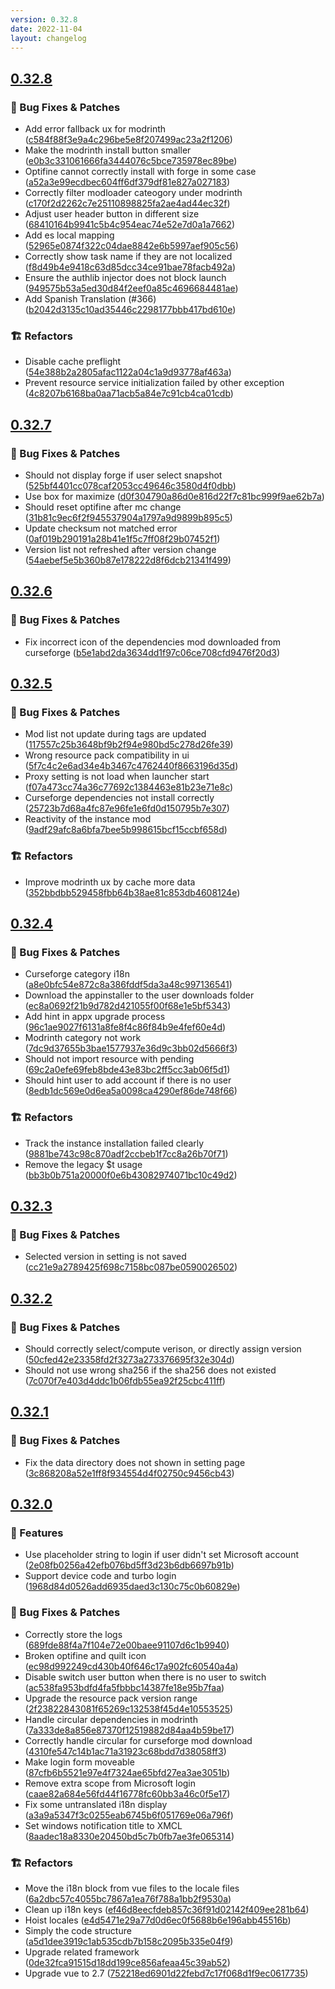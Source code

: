 ```yaml
---
version: 0.32.8
date: 2022-11-04
layout: changelog
---
```

## [0.32.8](#0.32.8)
### 🐛 Bug Fixes & Patches

- Add error fallback ux for modrinth ([c584f88f3e9a4c296be5e8f207499ac23a2f1206](https://github.com/Voxelum/x-minecraft-launcher/commit/c584f88f3e9a4c296be5e8f207499ac23a2f1206))
- Make the modrinth install button smaller ([e0b3c331061666fa3444076c5bce735978ec89be](https://github.com/Voxelum/x-minecraft-launcher/commit/e0b3c331061666fa3444076c5bce735978ec89be))
- Optifine cannot correctly install with forge in some case ([a52a3e99ecdbec604ff6df379df81e827a027183](https://github.com/Voxelum/x-minecraft-launcher/commit/a52a3e99ecdbec604ff6df379df81e827a027183))
- Correctly filter modloader cateogory under modrinth ([c170f2d2262c7e25110898825fa2ae4ad44ec32f](https://github.com/Voxelum/x-minecraft-launcher/commit/c170f2d2262c7e25110898825fa2ae4ad44ec32f))
- Adjust user header button in different size ([68410164b9941c5b4c954eac74e52e7d0a1a7662](https://github.com/Voxelum/x-minecraft-launcher/commit/68410164b9941c5b4c954eac74e52e7d0a1a7662))
- Add es local mapping ([52965e0874f322c04dae8842e6b5997aef905c56](https://github.com/Voxelum/x-minecraft-launcher/commit/52965e0874f322c04dae8842e6b5997aef905c56))
- Correctly show task name if they are not localized ([f8d49b4e9418c63d85dcc34ce91bae78facb492a](https://github.com/Voxelum/x-minecraft-launcher/commit/f8d49b4e9418c63d85dcc34ce91bae78facb492a))
- Ensure the authlib injector does not block launch ([949575b53a5ed30d84f2eef0a85c4696684481ae](https://github.com/Voxelum/x-minecraft-launcher/commit/949575b53a5ed30d84f2eef0a85c4696684481ae))
- Add Spanish Translation (#366) ([b2042d3135c10ad35446c2298177bbb417bd610e](https://github.com/Voxelum/x-minecraft-launcher/commit/b2042d3135c10ad35446c2298177bbb417bd610e))
### 🏗️ Refactors

- Disable cache preflight ([54e388b2a2805afac1122a04c1a9d93778af463a](https://github.com/Voxelum/x-minecraft-launcher/commit/54e388b2a2805afac1122a04c1a9d93778af463a))
- Prevent resource service initialization failed by other exception ([4c8207b6168ba0aa71acb5a84e7c91cb4ca01cdb](https://github.com/Voxelum/x-minecraft-launcher/commit/4c8207b6168ba0aa71acb5a84e7c91cb4ca01cdb))

## [0.32.7](#0.32.7)
### 🐛 Bug Fixes & Patches

- Should not display forge if user select snapshot ([525bf4401cc078caf2053cc49646c3580d4f0dbb](https://github.com/Voxelum/x-minecraft-launcher/commit/525bf4401cc078caf2053cc49646c3580d4f0dbb))
- Use box for maximize ([d0f304790a86d0e816d22f7c81bc999f9ae62b7a](https://github.com/Voxelum/x-minecraft-launcher/commit/d0f304790a86d0e816d22f7c81bc999f9ae62b7a))
- Should reset optifine after mc change ([31b81c9ec6f2f945537904a1797a9d9899b895c5](https://github.com/Voxelum/x-minecraft-launcher/commit/31b81c9ec6f2f945537904a1797a9d9899b895c5))
- Update checksum not matched error ([0af019b290191a28b41e1f5c7ff08f29b07452f1](https://github.com/Voxelum/x-minecraft-launcher/commit/0af019b290191a28b41e1f5c7ff08f29b07452f1))
- Version list not refreshed after version change ([54aebef5e5b360b87e178222d8f6dcb21341f499](https://github.com/Voxelum/x-minecraft-launcher/commit/54aebef5e5b360b87e178222d8f6dcb21341f499))

## [0.32.6](#0.32.6)
### 🐛 Bug Fixes & Patches

- Fix incorrect icon of the dependencies mod downloaded from curseforge ([b5e1abd2da3634dd1f97c06ce708cfd9476f20d3](https://github.com/Voxelum/x-minecraft-launcher/commit/b5e1abd2da3634dd1f97c06ce708cfd9476f20d3))

## [0.32.5](#0.32.5)
### 🐛 Bug Fixes & Patches

- Mod list not update during tags are updated ([117557c25b3648bf9b2f94e980bd5c278d26fe39](https://github.com/Voxelum/x-minecraft-launcher/commit/117557c25b3648bf9b2f94e980bd5c278d26fe39))
- Wrong resource pack compatibility in ui ([5f7c4c2e6ad34e4b3467c4762440f8663196d35d](https://github.com/Voxelum/x-minecraft-launcher/commit/5f7c4c2e6ad34e4b3467c4762440f8663196d35d))
- Proxy setting is not load when launcher start ([f07a473cc74a36c77692c1384463e81b23e71e8c](https://github.com/Voxelum/x-minecraft-launcher/commit/f07a473cc74a36c77692c1384463e81b23e71e8c))
- Curseforge dependencies not install correctly ([25723b7d68a4fc87e96fe1e6fd0d150795b7e307](https://github.com/Voxelum/x-minecraft-launcher/commit/25723b7d68a4fc87e96fe1e6fd0d150795b7e307))
- Reactivity of the instance mod ([9adf29afc8a6bfa7bee5b998615bcf15ccbf658d](https://github.com/Voxelum/x-minecraft-launcher/commit/9adf29afc8a6bfa7bee5b998615bcf15ccbf658d))
### 🏗️ Refactors

- Improve modrinth ux by cache more data ([352bbdbb529458fbb64b38ae81c853db4608124e](https://github.com/Voxelum/x-minecraft-launcher/commit/352bbdbb529458fbb64b38ae81c853db4608124e))

## [0.32.4](#0.32.4)
### 🐛 Bug Fixes & Patches

- Curseforge category i18n ([a8e0bfc54e872c8a386fddf5da3a48c997136541](https://github.com/Voxelum/x-minecraft-launcher/commit/a8e0bfc54e872c8a386fddf5da3a48c997136541))
- Download the appinstaller to the user downloads folder ([ec8a0692f21b9d782d421055f00f68e1e5bf5343](https://github.com/Voxelum/x-minecraft-launcher/commit/ec8a0692f21b9d782d421055f00f68e1e5bf5343))
- Add hint in appx upgrade process ([96c1ae9027f6131a8fe8f4c86f84b9e4fef60e4d](https://github.com/Voxelum/x-minecraft-launcher/commit/96c1ae9027f6131a8fe8f4c86f84b9e4fef60e4d))
- Modrinth category not work ([7dc9d37655b3bae1577937e36d9c3bb02d5666f3](https://github.com/Voxelum/x-minecraft-launcher/commit/7dc9d37655b3bae1577937e36d9c3bb02d5666f3))
- Should not import resource with pending ([69c2a0efe69feb8bde43e83bc2ff5cc3ab06f5d1](https://github.com/Voxelum/x-minecraft-launcher/commit/69c2a0efe69feb8bde43e83bc2ff5cc3ab06f5d1))
- Should hint user to add account if there is no user ([8edb1dc569e0d6ea5a0098ca4290ef86de748f66](https://github.com/Voxelum/x-minecraft-launcher/commit/8edb1dc569e0d6ea5a0098ca4290ef86de748f66))
### 🏗️ Refactors

- Track the instance installation failed clearly ([9881be743c98c870adf2ccbeb1f7cc8a26b70f71](https://github.com/Voxelum/x-minecraft-launcher/commit/9881be743c98c870adf2ccbeb1f7cc8a26b70f71))
- Remove the legacy $t usage ([bb3b0b751a20000f0e6b43082974071bc10c49d2](https://github.com/Voxelum/x-minecraft-launcher/commit/bb3b0b751a20000f0e6b43082974071bc10c49d2))

## [0.32.3](#0.32.3)
### 🐛 Bug Fixes & Patches

- Selected version in setting is not saved ([cc21e9a2789425f698c7158bc087be0590026502](https://github.com/Voxelum/x-minecraft-launcher/commit/cc21e9a2789425f698c7158bc087be0590026502))

## [0.32.2](#0.32.2)
### 🐛 Bug Fixes & Patches

- Should correctly select/compute verison, or directly assign version ([50cfed42e23358fd2f3273a273376695f32e304d](https://github.com/Voxelum/x-minecraft-launcher/commit/50cfed42e23358fd2f3273a273376695f32e304d))
- Should not use wrong sha256 if the sha256 does not existed ([7c070f7e403d4ddc1b06fdb55ea92f25cbc411ff](https://github.com/Voxelum/x-minecraft-launcher/commit/7c070f7e403d4ddc1b06fdb55ea92f25cbc411ff))

## [0.32.1](#0.32.1)
### 🐛 Bug Fixes & Patches

- Fix the data directory does not shown in setting page ([3c868208a52e1ff8f934554d4f02750c9456cb43](https://github.com/Voxelum/x-minecraft-launcher/commit/3c868208a52e1ff8f934554d4f02750c9456cb43))

## [0.32.0](#0.32.0)
### 🚀 Features

- Use placeholder string to login if user didn't set Microsoft account ([2e08fb0256a42efb076bd5ff3d23b6db6697b91b](https://github.com/Voxelum/x-minecraft-launcher/commit/2e08fb0256a42efb076bd5ff3d23b6db6697b91b))
- Support device code and turbo login ([1968d84d0526add6935daed3c130c75c0b60829e](https://github.com/Voxelum/x-minecraft-launcher/commit/1968d84d0526add6935daed3c130c75c0b60829e))
### 🐛 Bug Fixes & Patches

- Correctly store the logs ([689fde88f4a7f104e72e00baee91107d6c1b9940](https://github.com/Voxelum/x-minecraft-launcher/commit/689fde88f4a7f104e72e00baee91107d6c1b9940))
- Broken optifine and quilt icon ([ec98d992249cd430b40f646c17a902fc60540a4a](https://github.com/Voxelum/x-minecraft-launcher/commit/ec98d992249cd430b40f646c17a902fc60540a4a))
- Disable switch user button when there is no user to switch ([ac538fa953bdfd4fa5fbbbc14387fe18e95b7faa](https://github.com/Voxelum/x-minecraft-launcher/commit/ac538fa953bdfd4fa5fbbbc14387fe18e95b7faa))
- Upgrade the resource pack version range ([2f23822843081f65269c132538f45d4e10553525](https://github.com/Voxelum/x-minecraft-launcher/commit/2f23822843081f65269c132538f45d4e10553525))
- Handle circular dependencies in modrinth ([7a333de8a856e87370f12519882d84aa4b59be17](https://github.com/Voxelum/x-minecraft-launcher/commit/7a333de8a856e87370f12519882d84aa4b59be17))
- Correctly handle circular for curseforge mod download ([4310fe547c14b1ac71a31923c68bdd7d38058ff3](https://github.com/Voxelum/x-minecraft-launcher/commit/4310fe547c14b1ac71a31923c68bdd7d38058ff3))
- Make login form moveable ([87cfb6b5521e97e4f7324ae65bfd27ea3ae3051b](https://github.com/Voxelum/x-minecraft-launcher/commit/87cfb6b5521e97e4f7324ae65bfd27ea3ae3051b))
- Remove extra scope from Microsoft login ([caae82a684e56fd44f16778fc60bb3a46c0f5e17](https://github.com/Voxelum/x-minecraft-launcher/commit/caae82a684e56fd44f16778fc60bb3a46c0f5e17))
- Fix some untranslated i18n display ([a3a9a5347f3c0255eab6745b6f051769e06a796f](https://github.com/Voxelum/x-minecraft-launcher/commit/a3a9a5347f3c0255eab6745b6f051769e06a796f))
- Set windows notification title to XMCL ([8aadec18a8330e20450bd5c7b0fb7ae3fe065314](https://github.com/Voxelum/x-minecraft-launcher/commit/8aadec18a8330e20450bd5c7b0fb7ae3fe065314))
### 🏗️ Refactors

- Move the i18n block from vue files to the locale files ([6a2dbc57c4055bc7867a1ea76f788a1bb2f9530a](https://github.com/Voxelum/x-minecraft-launcher/commit/6a2dbc57c4055bc7867a1ea76f788a1bb2f9530a))
- Clean up i18n keys ([ef46d8eecfdeb857c36f91d02142f409ee281b64](https://github.com/Voxelum/x-minecraft-launcher/commit/ef46d8eecfdeb857c36f91d02142f409ee281b64))
- Hoist locales ([e4d5471e29a77d0d6ec0f5688b6e196abb45516b](https://github.com/Voxelum/x-minecraft-launcher/commit/e4d5471e29a77d0d6ec0f5688b6e196abb45516b))
- Simply the code structure ([a5d1dee3919c1ab535cdb7b158c2095b335e04f9](https://github.com/Voxelum/x-minecraft-launcher/commit/a5d1dee3919c1ab535cdb7b158c2095b335e04f9))
- Upgrade related framework ([0de32fca91515d18dd199ce856afeaa45c39ab52](https://github.com/Voxelum/x-minecraft-launcher/commit/0de32fca91515d18dd199ce856afeaa45c39ab52))
- Upgrade vue to 2.7 ([752218ed6901d22febd7c17f068d1f9ec0617735](https://github.com/Voxelum/x-minecraft-launcher/commit/752218ed6901d22febd7c17f068d1f9ec0617735))
